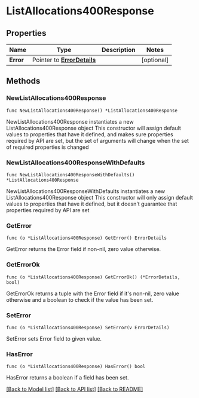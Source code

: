 # ListAllocations400Response

## Properties

Name | Type | Description | Notes
------------ | ------------- | ------------- | -------------
**Error** | Pointer to [**ErrorDetails**](ErrorDetails.md) |  | [optional] 

## Methods

### NewListAllocations400Response

`func NewListAllocations400Response() *ListAllocations400Response`

NewListAllocations400Response instantiates a new ListAllocations400Response object
This constructor will assign default values to properties that have it defined,
and makes sure properties required by API are set, but the set of arguments
will change when the set of required properties is changed

### NewListAllocations400ResponseWithDefaults

`func NewListAllocations400ResponseWithDefaults() *ListAllocations400Response`

NewListAllocations400ResponseWithDefaults instantiates a new ListAllocations400Response object
This constructor will only assign default values to properties that have it defined,
but it doesn't guarantee that properties required by API are set

### GetError

`func (o *ListAllocations400Response) GetError() ErrorDetails`

GetError returns the Error field if non-nil, zero value otherwise.

### GetErrorOk

`func (o *ListAllocations400Response) GetErrorOk() (*ErrorDetails, bool)`

GetErrorOk returns a tuple with the Error field if it's non-nil, zero value otherwise
and a boolean to check if the value has been set.

### SetError

`func (o *ListAllocations400Response) SetError(v ErrorDetails)`

SetError sets Error field to given value.

### HasError

`func (o *ListAllocations400Response) HasError() bool`

HasError returns a boolean if a field has been set.


[[Back to Model list]](../README.md#documentation-for-models) [[Back to API list]](../README.md#documentation-for-api-endpoints) [[Back to README]](../README.md)


